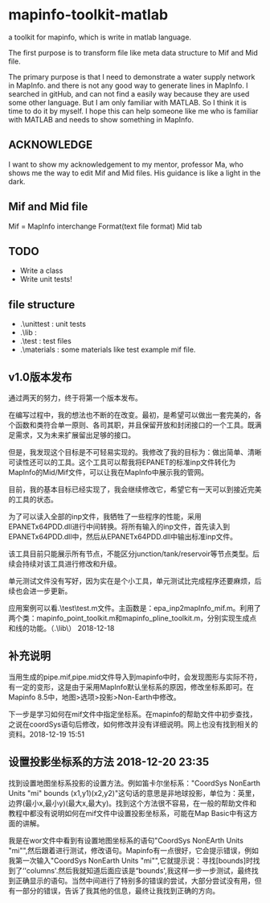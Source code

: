 # mapinfo-toolkit-matlab
a toolkit for mapinfo, which is write in matlab language.

The first purpose is to transform file like meta data structure to Mif and Mid file.

The primary purpose is that I need to demonstrate a water supply network in MapInfo. and there is not any good way to generate lines in MapInfo. I searched in gitHub, and can not find a easily way because they are used some other language. But I am only familiar with MATLAB. So I think it is time to do it by myself. I hope this can help someone like me who is familiar with MATLAB and needs to show something in MapInfo.

## ACKNOWLEDGE

I want to show my acknowledgement to my mentor, professor Ma, who shows me the way to edit Mif and Mid files. His guidance is like a light in the dark.

## Mif and Mid file
Mif = MapInfo interchange Format(text file format)
Mid
tab


## TODO
* Write a class
* Write unit tests!

## file structure

* .\unittest : unit tests
* .\lib : 
* .\test : test files
* .\materials : some materials like test example mif file. 

## v1.0版本发布

通过两天的努力，终于将第一个版本发布。

在编写过程中，我的想法也不断的在改变。最初，是希望可以做出一套完美的，各个函数和类符合单一原则、各司其职，并且保留开放和封闭接口的一个工具。既满足需求，又为未来扩展留出足够的接口。

但是，我发现这个目标是不可轻易实现的。我修改了我的目标为：做出简单、清晰可读性还可以的工具。这个工具可以帮我将EPANET的标准inp文件转化为MapInfo的Mid/Mif文件，可以让我在MapInfo中展示我的管网。

目前，我的基本目标已经实现了，我会继续修改它，希望它有一天可以到接近完美的工具的状态。

为了可以读入全部的inp文件，我牺牲了一些程序的性能，采用EPANETx64PDD.dll进行中间转换。将所有输入的inp文件，首先读入到EPANETx64PDD.dll中，然后从EPANETx64PDD.dll中输出标准inp文件。

该工具目前只能展示所有节点，不能区分junction/tank/reservoir等节点类型。后续会持续对该工具进行修改和升级。

单元测试文件没有写好，因为实在是个小工具，单元测试比完成程序还要麻烦，后续也会进一步更新。

应用案例可以看.\test\test.m文件。主函数是：epa_inp2mapInfo_mif.m。利用了两个类：mapinfo_point_toolkit.m和mapinfo_pline_toolkit.m，分别实现生成点和线的功能。（.\lib\）
2018-12-18

## 补充说明

当用生成的pipe.mif,pipe.mid文件导入到mapinfo中时，会发现图形与实际不符，有一定的变形，这是由于采用MapInfo默认坐标系的原因，修改坐标系即可。在Mapinfo 8.5中，地图>选项>投影>Non-Earth中修改。

下一步是学习如何在mif文件中指定坐标系。在mapinfo的帮助文件中初步查找，之说在coordSys语句后修改，如何修改并没有详细说明。网上也没有找到相关的资料。2018-12-19 15:51
## 设置投影坐标系的方法 2018-12-20 23:35
找到设置地图坐标系投影的设置方法。例如笛卡尔坐标系："CoordSys NonEarth Units "mi" bounds (x1,y1)(x2,y2)"这句话的意思是非地球投影，单位为：英里，边界(最小x,最小y)(最大x,最大y)。找到这个方法很不容易，在一般的帮助文件和教程中都没有说明如何在mif文件中设置投影坐标系，可能在Map Basic中有这方面的讲解。

我是在wor文件中看到有设置地图坐标系的语句"CoordSys NonEArth Units "mi"",然后跟着进行测试，修改语句。Mapinfo有一点很好，它会提示错误，例如我第一次输入"CoordSys NonEarth Units "mi"",它就提示说：寻找[bounds]时找到了‘'columns'.然后我就知道后面应该是“bounds',我这样一步一步测试，最终找到正确显示的语句。当然中间进行了特别多的错误的尝试，大部分尝试没有用，但有一部分的错误，告诉了我其他的信息，最终让我找到正确的方向。
